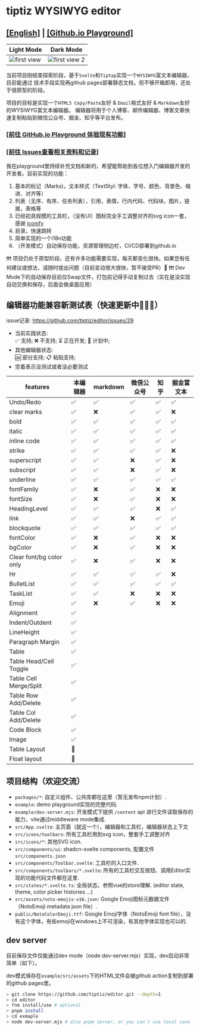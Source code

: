 # tiptiz WYSIWYG editor

## [[English]](./README.en.md) | [[Github.io Playground]](https://tiptiz.github.io/editor)

| Light Mode                                              | Dark Mode                                                  |
|---------------------------------------------------------|------------------------------------------------------------|
| ![first view](./example/public/doc-imgs/first-view.png) | ![first view 2](./example/public/doc-imgs/first-view2.png) |

当前项目刚结束探索阶段，基于`Svelte`和`Tiptap`实现一个`WYSIWYG`富文本编辑器，目前能通过
技术手段实现再github pages部署静态文档，但不够开箱即用，还处于很原型的阶段。

项目的目标是实现一个`HTML5 Copy/Paste`友好 & `Email`格式友好 & `Markdown`友好的WYSIWYG富文本编辑器。
编辑器将用于个人博客、邮件编辑器、博客文章快速复制粘贴到微信公众号、掘金、知乎等平台发布。

### [[前往 GitHub.io Playground 体验现有功能]](https://tiptiz.github.io/editor)

### [[前往 Issues查看相关资料和记录]](https://github.com/tiptiz/editor/issues)

我在playground里持续补充文档和新的，希望能帮助到各位想入门编辑器开发的开发者。目前实现的功能：

1. 基本的标记（Marks)，文本样式（TextStyl: 字体、字号、颜色、背景色、缩进、对齐等）
2. 列表（无序、有序、任务列表），引用，表情，行内代码、代码块，图片，链接，表格等
3. 已经初具规模的工具栏，（没有UI）图标完全手工调整对齐的svg icon一套，感谢 [iconify](https://icon-sets.iconify.design/)
4. 目录，快速跳转
5. 简单实现的一个i18n功能
6. （开发模式）自动保存功能，资源管理侧边栏，CI/CD部署到github.io

❗️❗️❗ 项目仍处于原型阶段，还有许多功能需要实现，每天都变化很快。如果您有任何建议或想法，请随时提出问题（目前变动很大很快，暂不接受PR）🙏
❗️❗️❗ Dev Mode下的自动保存目前仅Swap文件，打包前记得手动复制过去（实在是没实现自动交换和保存，后面会做桌面应用）

## 编辑器功能兼容新测试表（快速更新中🚀🚀🚀）

issue记录: https://github.com/tiptiz/editor/issues/29

+ 当前实践状态:  
  ✅ 支持; ❌ 不支持; ⏳ 正在开发; 🚧 计划中;
+ 其他编辑器状态:  
  🆗 部分支持; 📋 粘贴支持;
+ 空着表示没测试或者没必要测试

| features                 | 本编辑器 | markdown | 微信公众号 | 知乎 | 掘金富文本 |
|--------------------------|------|----------|-------|----|-------|
| Undo/Redo                | ✅    | ✅        | ✅     | ✅  | ✅     |
| clear marks              | ✅    | ❌        | ✅     | ✅  | ❌     |
| bold                     | ✅    | ✅        | ✅     | ✅  | ✅     |
| italic                   | ✅    | ✅        | ✅     | ✅  | ✅     |
| inline code              | ✅    | ✅        | ✅     | ✅  | ✅     |
| strike                   | ✅    | ✅        | ✅     | ✅  | ❌     |
| superscript              | ✅    | ✅        | ❌     | ✅  | ❌     |
| subscript                | ✅    | ✅        | ❌     | ✅  | ❌     |
| underline                | ✅    | ✅        | ✅     | ✅  | ✅     |
| fontFamily               | ✅    | ❌        | ✅     | ❌  | ❌     |
| fontSize                 | ✅    | ❌        | ✅     | ❌  | ❌     |
| HeadingLevel             | ✅    | ✅        | ✅     | ❌  | ✅     |
| link                     | ✅    | ✅        | ❌     | ✅  | ✅     |
| blockquote               | ✅    | ✅        | ✅     | ✅  | ✅     |
| fontColor                | ✅    | ❌        | ✅     | ❌  | ❌     |
| bgColor                  | ✅    | ❌        | ✅     | ❌  | ❌     |
| Clear font/bg color only | ✅    | ❌        | ✅     | ❌  | ❌     |
| Hr                       | ✅    | ✅        | ✅     | ✅  | ❌     |
| BulletList               | ✅    | ✅        | ✅     | ✅  | ✅     |
| TaskList                 | ✅    | ✅        | ❌     | ❌  | ❌     |
| Emoji                    | ✅    | ❌        | ✅     | ❌  | ❌     |
| Alignment                | ✅    |          |       |    |       |
| Indent/Outdent           | ✅    |          |       |    |       |
| LineHeight               | ✅    |          |       |    |       |
| Paragraph Margin         | ✅    |          |       |    |       |
| Table                    | ✅    |          |       |    |       |
| Table Head/Cell Toggle   | ✅    |          |       |    |       |
| Table Cell Merge/Split   | ✅    |          |       |    |       |
| Table Row Add/Delete     | ✅    |          |       |    |       |
| Table Col Add/Delete     | ✅    |          |       |    |       |
| Code Block               | ✅    |          |       |    |       |
| Image                    | ✅    |          |       |    |       |
| Table Layout             | 🚧   |          |       |    |       |
| Float layout             | 🚧   |          |       |    |       |

## 项目结构（欢迎交流）

+ `packages/*`: 自定义组件、公共库都在这里（暂无发布npm计划）.
+ `example`: demo playground实现的完整代码.
+ `example/dev-server.mjs`: 开发模式下提供 `/content` api 进行文件读取保存的能力，vite通过middleware mode集成.
+ `src/App.svelte`: 主页面（就这一个），编辑器和工具栏，编辑器状态上下文
+ `src/icons/toolbars`: 所有工具栏用到svg icon，整套手工调整对齐
+ `src/icons/*`: 其他SVG icon.
+ `src/components/ui`: shadcn-svelte components, 配置文件 `src/components.josn`
+ `src/components/Toolbar.svelte`: 工具栏的入口文件.
+ `src/components/toolbars/*.svelte`: 所有的工具栏交互按钮、调用Editor实现的功能代码文件都在这里.
+ `src/states/*.svelte.ts`: 全局状态，参照vue的store理解. (editor state, theme, color picker histories ...)
+ `src/assets/noto-emojis-v16.json`: Google Emoji图标元数据文件（NotoEmoji metadata json file）.
+ `public/NotoColorEmoji.ttf`: Google Emoji字体（NotoEmoji font file），没有这个字体，有些emoji在windows上不可渲染，有其他字体实现也可以的.

## dev server

目前保存文件仅能通过dev mode（node dev-server.mjs）实现，dev启动非常简单（如下）。

dev模式保存在`example/src/assets`下的HTML文件会被github action复制到部署的github pages里。

```bash
> git clone https://github.com/tiptiz/editor.git --depth=1
> cd editor
> fnm install/use # optional
> pnpm install
> cd exmaple 
> node dev-server.mjs # also pnpm server, or you can't use local save
```
